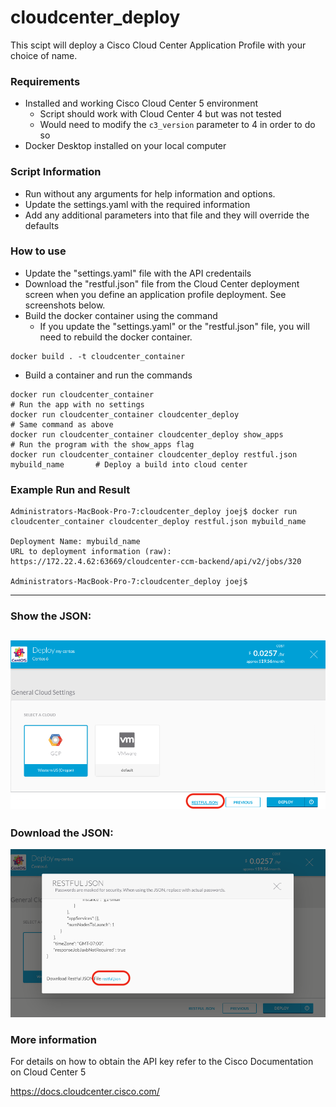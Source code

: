 # cloudcenter_deploy
This scipt will deploy a Cisco Cloud Center Application Profile with your choice of name.  

### Requirements
* Installed and working Cisco Cloud Center 5 environment
    * Script should work with Cloud Center 4 but was not tested
    * Would need to modify the ```c3_version``` parameter to 4 in order to do so
* Docker Desktop installed on your local computer


### Script Information
* Run without any arguments for help information and options.
* Update the settings.yaml with the required information
* Add any additional parameters into that file and they will override the defaults

### How to use
* Update the "settings.yaml" file with the API credentails
* Download the "restful.json" file from the Cloud Center deployment screen when you define an application profile deployment.  See screenshots below.
* Build the docker container using the command
    * If you update the "settings.yaml" or the "restful.json" file, you will need to rebuild the docker container.

```
docker build . -t cloudcenter_container
```

* Build a container and run the commands 
```
docker run cloudcenter_container                                                    # Run the app with no settings
docker run cloudcenter_container cloudcenter_deploy                                 # Same command as above
docker run cloudcenter_container cloudcenter_deploy show_apps                       # Run the program with the show_apps flag
docker run cloudcenter_container cloudcenter_deploy restful.json mybuild_name       # Deploy a build into cloud center
```

### Example Run and Result
```
Administrators-MacBook-Pro-7:cloudcenter_deploy joej$ docker run cloudcenter_container cloudcenter_deploy restful.json mybuild_name

Deployment Name: mybuild_name
URL to deployment information (raw): https://172.22.4.62:63669/cloudcenter-ccm-backend/api/v2/jobs/320

Administrators-MacBook-Pro-7:cloudcenter_deploy joej$  
```

---
### Show the JSON:
![alt text][showjson]
---
### Download the JSON:
![alt text][downloadjson]


[showjson]: show_json.png "Show the json"
[downloadjson]: download_json.png "Download the json"

### More information
For details on how to obtain the API key refer to the Cisco Documentation on Cloud Center 5

https://docs.cloudcenter.cisco.com/